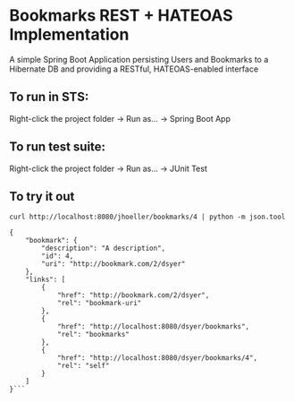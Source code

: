 # Bookmarks REST + HATEOAS Implementation
A simple Spring Boot Application persisting Users and Bookmarks to a Hibernate DB and providing a RESTful, HATEOAS-enabled interface

## To run in STS:

Right-click the project folder -> Run as... -> Spring Boot App

## To run test suite:

Right-click the project folder -> Run as... -> JUnit Test

## To try it out

``` curl http://localhost:8080/jhoeller/bookmarks/4 | python -m json.tool ```

```
{
    "bookmark": {
        "description": "A description",
        "id": 4,
        "uri": "http://bookmark.com/2/dsyer"
    },
    "links": [
        {
            "href": "http://bookmark.com/2/dsyer",
            "rel": "bookmark-uri"
        },
        {
            "href": "http://localhost:8080/dsyer/bookmarks",
            "rel": "bookmarks"
        },
        {
            "href": "http://localhost:8080/dsyer/bookmarks/4",
            "rel": "self"
        }
    ]
}```